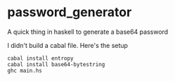 # password_generator
A quick thing in haskell to generate a base64 password

I didn't build a cabal file.  Here's the setup

```
cabal install entropy
cabal install base64-bytestring
ghc main.hs
```
